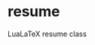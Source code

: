# resume
LuaLaTeX resume class
<object data="example.pdf" type="application/pdf" width="100%"> 
</object>
